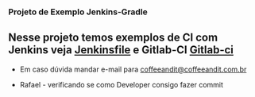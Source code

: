 


### Projeto de Exemplo Jenkins-Gradle

## Nesse projeto temos exemplos de CI com Jenkins veja [Jenkinsfile](Jenkinsfile) e Gitlab-CI [Gitlab-ci](.gitlab-ci.yml)

* Em caso dúvida mandar e-mail para coffeeandit@coffeeandit.com.br

* Rafael - verificando se como Developer consigo fazer commit
